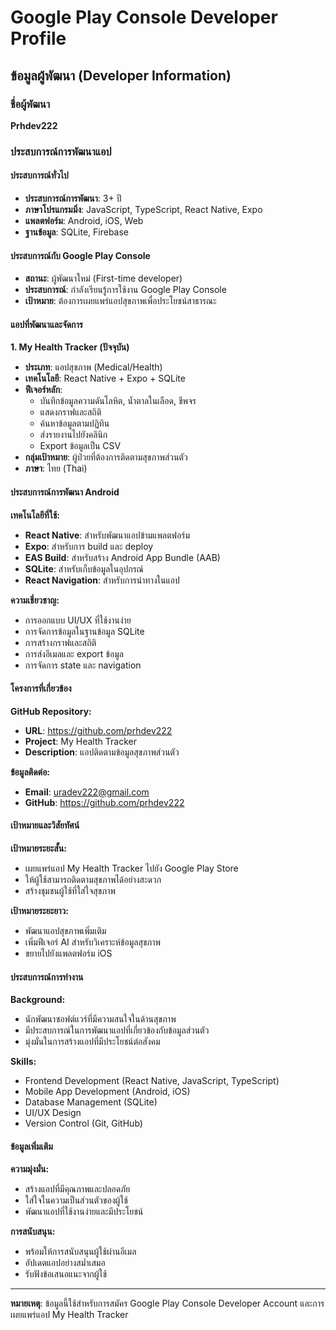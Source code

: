 # Google Play Console Developer Profile

## ข้อมูลผู้พัฒนา (Developer Information)

### ชื่อผู้พัฒนา
**Prhdev222**

### ประสบการณ์การพัฒนาแอป

#### ประสบการณ์ทั่วไป
- **ประสบการณ์การพัฒนา**: 3+ ปี
- **ภาษาโปรแกรมมิ่ง**: JavaScript, TypeScript, React Native, Expo
- **แพลตฟอร์ม**: Android, iOS, Web
- **ฐานข้อมูล**: SQLite, Firebase

#### ประสบการณ์กับ Google Play Console
- **สถานะ**: ผู้พัฒนาใหม่ (First-time developer)
- **ประสบการณ์**: กำลังเรียนรู้การใช้งาน Google Play Console
- **เป้าหมาย**: ต้องการเผยแพร่แอปสุขภาพเพื่อประโยชน์สาธารณะ

#### แอปที่พัฒนาและจัดการ

**1. My Health Tracker (ปัจจุบัน)**
- **ประเภท**: แอปสุขภาพ (Medical/Health)
- **เทคโนโลยี**: React Native + Expo + SQLite
- **ฟีเจอร์หลัก**:
  - บันทึกข้อมูลความดันโลหิต, น้ำตาลในเลือด, ชีพจร
  - แสดงกราฟและสถิติ
  - ค้นหาข้อมูลตามปฏิทิน
  - ส่งรายงานไปยังคลินิก
  - Export ข้อมูลเป็น CSV
- **กลุ่มเป้าหมาย**: ผู้ป่วยที่ต้องการติดตามสุขภาพส่วนตัว
- **ภาษา**: ไทย (Thai)

#### ประสบการณ์การพัฒนา Android

**เทคโนโลยีที่ใช้:**
- **React Native**: สำหรับพัฒนาแอปข้ามแพลตฟอร์ม
- **Expo**: สำหรับการ build และ deploy
- **EAS Build**: สำหรับสร้าง Android App Bundle (AAB)
- **SQLite**: สำหรับเก็บข้อมูลในอุปกรณ์
- **React Navigation**: สำหรับการนำทางในแอป

**ความเชี่ยวชาญ:**
- การออกแบบ UI/UX ที่ใช้งานง่าย
- การจัดการข้อมูลในฐานข้อมูล SQLite
- การสร้างกราฟและสถิติ
- การส่งอีเมลและ export ข้อมูล
- การจัดการ state และ navigation

#### โครงการที่เกี่ยวข้อง

**GitHub Repository:**
- **URL**: https://github.com/prhdev222
- **Project**: My Health Tracker
- **Description**: แอปติดตามข้อมูลสุขภาพส่วนตัว

**ข้อมูลติดต่อ:**
- **Email**: uradev222@gmail.com
- **GitHub**: https://github.com/prhdev222

#### เป้าหมายและวิสัยทัศน์

**เป้าหมายระยะสั้น:**
- เผยแพร่แอป My Health Tracker ไปยัง Google Play Store
- ให้ผู้ใช้สามารถติดตามสุขภาพได้อย่างสะดวก
- สร้างชุมชนผู้ใช้ที่ใส่ใจสุขภาพ

**เป้าหมายระยะยาว:**
- พัฒนาแอปสุขภาพเพิ่มเติม
- เพิ่มฟีเจอร์ AI สำหรับวิเคราะห์ข้อมูลสุขภาพ
- ขยายไปยังแพลตฟอร์ม iOS

#### ประสบการณ์การทำงาน

**Background:**
- นักพัฒนาซอฟต์แวร์ที่มีความสนใจในด้านสุขภาพ
- มีประสบการณ์ในการพัฒนาแอปที่เกี่ยวข้องกับข้อมูลส่วนตัว
- มุ่งมั่นในการสร้างแอปที่มีประโยชน์ต่อสังคม

**Skills:**
- Frontend Development (React Native, JavaScript, TypeScript)
- Mobile App Development (Android, iOS)
- Database Management (SQLite)
- UI/UX Design
- Version Control (Git, GitHub)

#### ข้อมูลเพิ่มเติม

**ความมุ่งมั่น:**
- สร้างแอปที่มีคุณภาพและปลอดภัย
- ใส่ใจในความเป็นส่วนตัวของผู้ใช้
- พัฒนาแอปที่ใช้งานง่ายและมีประโยชน์

**การสนับสนุน:**
- พร้อมให้การสนับสนุนผู้ใช้ผ่านอีเมล
- อัปเดตแอปอย่างสม่ำเสมอ
- รับฟังข้อเสนอแนะจากผู้ใช้

---

**หมายเหตุ**: ข้อมูลนี้ใช้สำหรับการสมัคร Google Play Console Developer Account และการเผยแพร่แอป My Health Tracker
